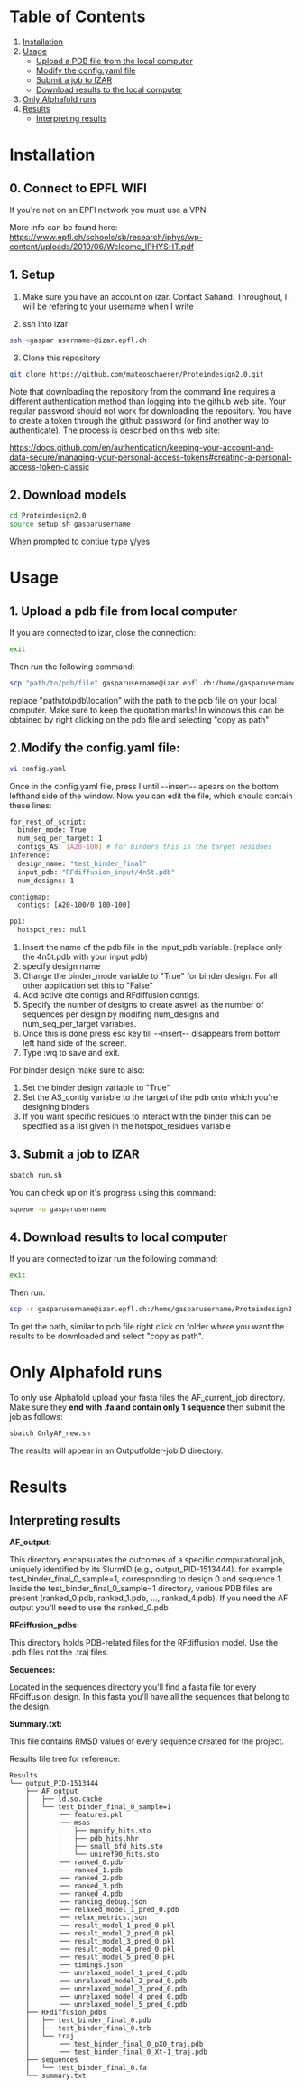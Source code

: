 # Table of Contents
1. [Installation](#installation)
2. [Usage](#usage)
   - [Upload a PDB file from the local computer](#1-upload-a-pdb-file-from-local-computer)
   - [Modify the config.yaml file](#2-modify-the-configyaml-file)
   - [Submit a job to IZAR](#3-submit-a-job-to-izar)
   - [Download results to the local computer](#4-download-results-to-local-computer)
3. [Only Alphafold runs](#only-alphafold-runs)
4. [Results](#results)
   - [Interpreting results](#interpreting-results)

# Installation
## 0. Connect to EPFL WIFI
If you're not on an EPFl network you must use a VPN

More info can be found here: https://www.epfl.ch/schools/sb/research/iphys/wp-content/uploads/2019/06/Welcome_IPHYS-IT.pdf

## 1. Setup

1. Make sure you have an account on izar. Contact Sahand. Throughout, I will be refering to your username when I write <gaspar username>

2. ssh into izar
```bash
ssh <gaspar username>@izar.epfl.ch
```

3. Clone this repository

```bash
git clone https://github.com/mateoschaerer/Proteindesign2.0.git
```

Note that downloading the repository from the command line requires a different authentication method than logging into the github web site. Your regular password should not work for downloading the repository. You have to create a token through the github password (or find another way to authenticate). The process is described on this web site:

https://docs.github.com/en/authentication/keeping-your-account-and-data-secure/managing-your-personal-access-tokens#creating-a-personal-access-token-classic

## 2. Download models

```bash
cd Proteindesign2.0
source setup.sh gasparusername
```
When prompted to contiue type y/yes

# Usage
## 1. Upload a pdb file from local computer
If you are connected to izar, close the connection:
```bash
exit
```
Then run the following command:
```bash
scp "path/to/pdb/file" gasparusername@izar.epfl.ch:/home/gasparusername/Proteindesign2.0/RFdiffusion_input
```
replace "path\to\pdb\location" with the path to the pdb file on your local computer. Make sure to keep the quotation marks! In windows this can be obtained by right clicking on the pdb file and selecting "copy as path" 

## 2.Modify the config.yaml file:
```bash
vi config.yaml
```
Once in the config.yaml file, press I until --insert-- apears on the bottom lefthand side of the window. Now you can edit the file, which should contain these lines:

```bash
for_rest_of_script:
  binder_mode: True
  num_seq_per_target: 1
  contigs_AS: [A20-100] # for binders this is the target residues
inference:
  design_name: "test_binder_final"
  input_pdb: "RFdiffusion_input/4n5t.pdb"
  num_designs: 1

contigmap:
  contigs: [A20-100/0 100-100]

ppi:
  hotspot_res: null
```
1. Insert the name of the pdb file in the input_pdb variable. (replace only the 4n5t.pdb with your input pdb)
2. specify design name
3. Change the binder_mode variable to "True" for binder design. For all other application set this to "False"
5. Add active cite contigs and RFdiffusion contigs.
6. Specify the number of designs to create aswell as the number of sequences per design by modifing num_designs and num_seq_per_target variables.
7. Once this is done press esc key till --insert-- disappears from bottom left hand side of the screen.
8. Type :wq to save and exit.

For binder design make sure to also:
1. Set the binder design variable to "True"
2. Set the AS_contig variable to the target of the pdb onto which you're designing binders
3. If you want specific residues to interact with the binder this can be specified as a list given in the hotspot_residues variable

## 3. Submit a job to IZAR
 ```bash
sbatch run.sh
```
You can check up on it's progress using this command:
 ```bash
squeue -u gasparusername
```

## 4. Download results to local computer
If you are connected to izar run the following command:
```bash
exit
```
Then run:
```bash
scp -r gasparusername@izar.epfl.ch:/home/gasparusername/Proteindesign2.0/Results "path\to\local\storage_file"

```
To get the path, similar to pdb file right click on folder where you want the results to be downloaded and select "copy as path".

# Only Alphafold runs
To only use Alphafold upload your fasta files the AF_current_job directory. Make sure they **end with .fa and contain only 1 sequence** then submit the job as follows:

```bash
sbatch OnlyAF_new.sh

```
The results will appear in an Outputfolder-jobID directory.

 
# Results
## Interpreting results
**AF_output:**

This directory encapsulates the outcomes of a specific computational job, uniquely identified by its SlurmID (e.g., output_PID-1513444).
for example  test_binder_final_0_sample=1, corresponding to design 0 and sequence 1. Inside the test_binder_final_0_sample=1 directory, various PDB files are present (ranked_0.pdb, ranked_1.pdb, ..., ranked_4.pdb). If you need the AF output you'll need to use the ranked_0.pdb 

**RFdiffusion_pdbs:**

This directory holds PDB-related files for the RFdiffusion model. Use the .pdb files not the .traj files.

**Sequences:**

Located in the sequences directory you'll find a fasta file for every RFdiffusion design. In this fasta you'll have all the sequences that belong to the design.

**Summary.txt:**

This file contains RMSD values of every sequence created for the project.




Results file tree for reference:
```
Results
└── output_PID-1513444
    ├── AF_output
    │   ├── ld.so.cache
    │   └── test_binder_final_0_sample=1
    │       ├── features.pkl
    │       ├── msas
    │       │   ├── mgnify_hits.sto
    │       │   ├── pdb_hits.hhr
    │       │   ├── small_bfd_hits.sto
    │       │   └── uniref90_hits.sto
    │       ├── ranked_0.pdb
    │       ├── ranked_1.pdb
    │       ├── ranked_2.pdb
    │       ├── ranked_3.pdb
    │       ├── ranked_4.pdb
    │       ├── ranking_debug.json
    │       ├── relaxed_model_1_pred_0.pdb
    │       ├── relax_metrics.json
    │       ├── result_model_1_pred_0.pkl
    │       ├── result_model_2_pred_0.pkl
    │       ├── result_model_3_pred_0.pkl
    │       ├── result_model_4_pred_0.pkl
    │       ├── result_model_5_pred_0.pkl
    │       ├── timings.json
    │       ├── unrelaxed_model_1_pred_0.pdb
    │       ├── unrelaxed_model_2_pred_0.pdb
    │       ├── unrelaxed_model_3_pred_0.pdb
    │       ├── unrelaxed_model_4_pred_0.pdb
    │       └── unrelaxed_model_5_pred_0.pdb
    ├── RFdiffusion_pdbs
    │   ├── test_binder_final_0.pdb
    │   ├── test_binder_final_0.trb
    │   └── traj
    │       ├── test_binder_final_0_pX0_traj.pdb
    │       └── test_binder_final_0_Xt-1_traj.pdb
    ├── sequences
    │   └── test_binder_final_0.fa
    └── summary.txt


```


